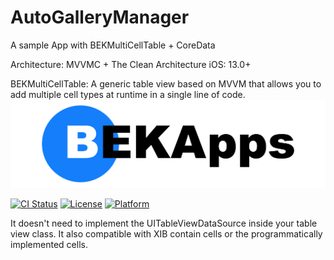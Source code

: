 # AutoGalleryManager
A sample App with BEKMultiCellTable + CoreData

Architecture: MVVMC + The Clean Architecture
iOS: 13.0+

BEKMultiCellTable:
A generic table view based on MVVM that allows you to add multiple cell types at runtime in a single line of code.
<img src="https://github.com/behrad-kzm/BEKDesing/blob/master/Images/BEKHeader.png">

[![CI Status](http://img.shields.io/travis/popwarsweet/JellySlider.svg?style=flat)](https://travis-ci.org/popwarsweet/JellySlider)
[![License](https://img.shields.io/cocoapods/l/JellySlider.svg?style=flat)](http://cocoapods.org/pods/JellySlider)
[![Platform](https://img.shields.io/cocoapods/p/JellySlider.svg?style=flat)](http://cocoapods.org/pods/JellySlider)

 It doesn't need to implement the UITableViewDataSource inside your table view class. It also compatible with XIB contain cells or the programmatically implemented cells.
 
